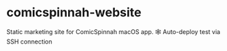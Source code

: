 # comicspinnah-website
Static marketing site for ComicSpinnah macOS app.
🕸️ Auto-deploy test via SSH connection
